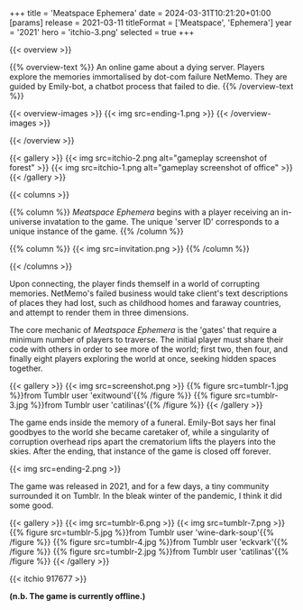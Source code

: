 +++
title = 'Meatspace Ephemera'
date = 2024-03-31T10:21:20+01:00
[params]
    release = 2021-03-11
    titleFormat = ['Meatspace', 'Ephemera']
    year = '2021'
    hero = 'itchio-3.png'
    selected = true
+++

{{< overview >}}

{{% overview-text %}}
An online game about a dying server. Players explore the memories immortalised by dot-com failure NetMemo. They are guided by Emily-bot, a chatbot process that failed to die.
{{% /overview-text %}}

{{< overview-images >}}
{{< img src=ending-1.png >}}
{{< /overview-images >}}

{{< /overview >}}

{{< gallery >}}
{{< img src=itchio-2.png alt="gameplay screenshot of forest" >}}
{{< img src=itchio-1.png alt="gameplay screenshot of office" >}}
{{< /gallery >}}

{{< columns >}}

{{% column %}}
*Meatspace Ephemera* begins with a player receiving an in-universe invatation to the game. The unique 'server ID' corresponds to a unique instance of the game.
{{% /column %}}

{{% column %}}
{{< img src=invitation.png >}}
{{% /column %}}

{{< /columns >}}

Upon connecting, the player finds themself in a world of corrupting memories. NetMemo's failed business would take client's text descriptions of places they had lost, such as childhood homes and faraway countries, and attempt to render them in three dimensions.

The core mechanic of *Meatspace Ephemera* is the 'gates' that require a minimum number of players to traverse. The initial player must share their code with others in order to see more of the world; first two, then four, and finally eight players exploring the world at once, seeking hidden spaces together.

{{< gallery >}}
{{< img src=screenshot.png >}}
{{% figure src=tumblr-1.jpg %}}from Tumblr user 'exitwound'{{% /figure %}}
{{% figure src=tumblr-3.jpg %}}from Tumblr user 'catilinas'{{% /figure %}}
{{< /gallery >}}

The game ends inside the memory of a funeral. Emily-Bot says her final goodbyes to the world she became caretaker of, while a singularity of corruption overhead rips apart the crematorium lifts the players into the skies. After the ending, that instance of the game is closed off forever.

{{< img src=ending-2.png >}}

The game was released in 2021, and for a few days, a tiny community surrounded it on Tumblr. In the bleak winter of the pandemic, I think it did some good.

{{< gallery >}}
{{< img src=tumblr-6.png >}}
{{< img src=tumblr-7.png >}}
{{% figure src=tumblr-5.jpg %}}from Tumblr user 'wine-dark-soup'{{% /figure %}}
{{% figure src=tumblr-4.jpg %}}from Tumblr user 'eckvark'{{% /figure %}}
{{% figure src=tumblr-2.jpg %}}from Tumblr user 'catilinas'{{% /figure %}}
{{< /gallery >}}

{{< itchio 917677 >}}

**(n.b. The game is currently offline.)**